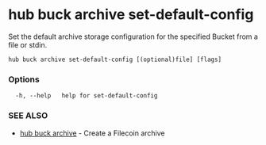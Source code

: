 # hub buck archive set-default-config

Set the default archive storage configuration for the specified Bucket from a file or stdin.

```
hub buck archive set-default-config [(optional)file] [flags]
```

### Options

```
  -h, --help   help for set-default-config
```

### SEE ALSO

* [hub buck archive](hub_buck_archive.md)	 - Create a Filecoin archive
